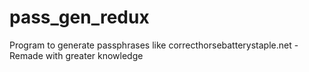 # pass_gen_redux
Program to generate passphrases like correcthorsebatterystaple.net - Remade with greater knowledge

